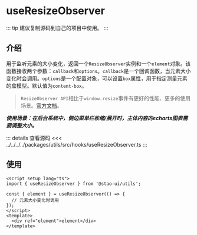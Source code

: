 # useResizeObserver

::: tip
建议复制源码到自己的项目中使用。
:::  

## 介绍

用于监听元素的大小变化，返回一个`ResizeObserver`实例和一个`element`对象。该函数接收两个参数：`callback`和`options`。`callback`是一个回调函数，当元素大小变化时会调用。`options`是一个配置对象，可以设置`box`属性，用于指定测量元素的盒模型。默认值为`content-box`。

> `ResizeObserver API`相比于`window.resize`事件有更好的性能、更多的使用场景。[官方文档](https://developer.mozilla.org/zh-CN/docs/Web/API/ResizeObserver)。  

***使用场景：在后台系统中，侧边菜单栏收缩/展开时，主体内容的echarts图表需要调整大小。***

::: details 查看源码
<<< ../../../../packages/utils/src/hooks/useResizeObserver.ts
:::

## 使用

```vue
<script setup lang="ts">
import { useResizeObserver } from '@stao-ui/utils';

const { element } = useResizeObserver(() => {
  // 元素大小变化时调用
});
</script>
<template>
  <div ref="element">element</div>
</template>
```
